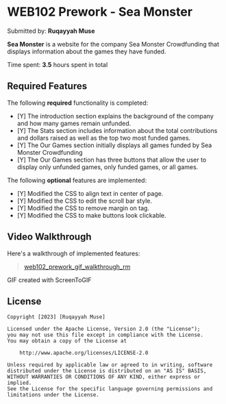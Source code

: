 # WEB102 Prework - Sea Monster

Submitted by: **Ruqayyah Muse**

**Sea Monster** is a website for the company Sea Monster Crowdfunding that displays information about the games they have funded.

Time spent: **3.5** hours spent in total

## Required Features

The following **required** functionality is completed:

* [Y] The introduction section explains the background of the company and how many games remain unfunded.
* [Y] The Stats section includes information about the total contributions and dollars raised as well as the top two most funded games.
* [Y] The Our Games section initially displays all games funded by Sea Monster Crowdfunding
* [Y] The Our Games section has three buttons that allow the user to display only unfunded games, only funded games, or all games.

The following **optional** features are implemented:

* [Y] Modified the CSS to align text in center of page.
* [Y] Modified the CSS to edit the scroll bar style.
* [Y] Modified the CSS to remove margin on <body> tag.
* [Y] Modified the CSS to make buttons look clickable.

## Video Walkthrough

Here's a walkthrough of implemented features:

<blockquote class="imgur-embed-pub" lang="en" data-id="a/KIbNTPG" data-context="false" ><a href="//imgur.com/a/KIbNTPG">web102_prework_gif_walkthrough_rm</a></blockquote><script async src="//s.imgur.com/min/embed.js" charset="utf-8"></script>

<!-- Replace this with whatever GIF tool you used! -->
GIF created with ScreenToGIF

## License

    Copyright [2023] [Ruqayyah Muse]

    Licensed under the Apache License, Version 2.0 (the "License");
    you may not use this file except in compliance with the License.
    You may obtain a copy of the License at

        http://www.apache.org/licenses/LICENSE-2.0

    Unless required by applicable law or agreed to in writing, software
    distributed under the License is distributed on an "AS IS" BASIS,
    WITHOUT WARRANTIES OR CONDITIONS OF ANY KIND, either express or implied.
    See the License for the specific language governing permissions and
    limitations under the License.
